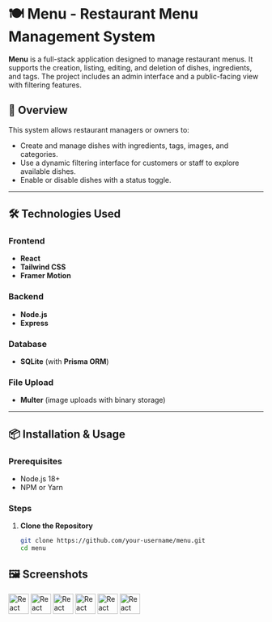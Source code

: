 # 🍽️ Menu - Restaurant Menu Management System

**Menu** is a full-stack application designed to manage restaurant menus. It supports the creation, listing, editing, and deletion of dishes, ingredients, and tags. The project includes an admin interface and a public-facing view with filtering features.

## 📌 Overview

This system allows restaurant managers or owners to:
- Create and manage dishes with ingredients, tags, images, and categories.
- Use a dynamic filtering interface for customers or staff to explore available dishes.
- Enable or disable dishes with a status toggle.

---

## 🛠️ Technologies Used

### Frontend
- **React**
- **Tailwind CSS**
- **Framer Motion**

### Backend
- **Node.js**
- **Express**

### Database
- **SQLite** (with **Prisma ORM**)

### File Upload
- **Multer** (image uploads with binary storage)

---

## 📦 Installation & Usage

### Prerequisites

- Node.js 18+
- NPM or Yarn

### Steps

1. **Clone the Repository**

   ```bash
   git clone https://github.com/your-username/menu.git
   cd menu

## 🖼️ Screenshots
<img src="https://github.com/larissealves/menu/blob/master/public/app-images/img-01.png" height="40" alt="React" />
<img src="https://github.com/larissealves/menu/blob/master/public/app-images/img-02.png" height="40" alt="React" />
<img src="https://github.com/larissealves/menu/blob/master/public/app-images/img-03.png" height="40" alt="React" />
<img src="https://github.com/larissealves/menu/blob/master/public/app-images/img-04.png" height="40" alt="React" />
<img src="https://github.com/larissealves/menu/blob/master/public/app-images/img-05.png" height="40" alt="React" />
<img src="https://github.com/larissealves/menu/blob/master/public/app-images/img-06.png" height="40" alt="React" />

